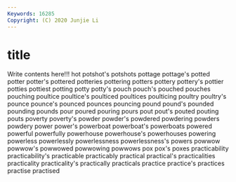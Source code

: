 ```yaml
---
Keywords: 16285
Copyright: (C) 2020 Junjie Li
---
```


# title

Write contents here!!!
hot 
potshot's 
potshots
pottage 
pottage's 
potted 
potter 
potter's 
pottered 
potteries 
pottering 
potters 
pottery
pottery's 
pottier 
potties 
pottiest 
potting 
potty 
potty's 
pouch 
pouch's 
pouched
pouches 
pouching 
poultice 
poultice's 
poulticed 
poultices 
poulticing 
poultry 
poultry's 
pounce
pounce's 
pounced 
pounces 
pouncing 
pound 
pound's 
pounded 
pounding 
pounds 
pour
poured 
pouring 
pours 
pout 
pout's 
pouted 
pouting 
pouts 
poverty 
poverty's
powder 
powder's 
powdered 
powdering 
powders 
powdery 
power 
power's 
powerboat 
powerboat's
powerboats 
powered 
powerful 
powerfully 
powerhouse 
powerhouse's 
powerhouses 
powering 
powerless 
powerlessly
powerlessness 
powerlessness's 
powers 
powwow 
powwow's 
powwowed 
powwowing 
powwows 
pox 
pox's
poxes 
practicability 
practicability's 
practicable 
practicably 
practical 
practical's 
practicalities 
practicality 
practicality's
practically 
practicals 
practice 
practice's 
practices 
practise 
practised 
